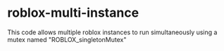 # roblox-multi-instance
This code allows multiple roblox instances to run simultaneously using a mutex named "ROBLOX_singletonMutex"
